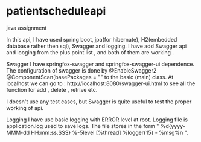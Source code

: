 # patientscheduleapi
java assignment

In this api, I have used spring boot, jpa(for hibernate), H2(embedded database rather then sql), Swagger and logging. 
I have add Swagger api and looging from the plus point list , and both of them are working .

Swagger
   I have springfox-swagger and springfox-swagger-ui dependence. The configuration of swagger is done by
   @EnableSwagger2
   @ComponentScan(basePackages = "" to the basic (main) class. 
  At localhost we can go to :
  http://localhost:8080/swagger-ui.html
  to see all the function for add , delete , retrive etc.
  
I doesn't use any test cases, but Swagger is quite useful to test the proper working of api.

Logging
   I have use basic logging with ERROR level at root.
   Logging file is application.log used to save logs.
   The file stores in the form " %d{yyyy-MMM-dd HH:mm:ss.SSS} %-5level [%thread] %logger{15} - %msg%n ".
   
